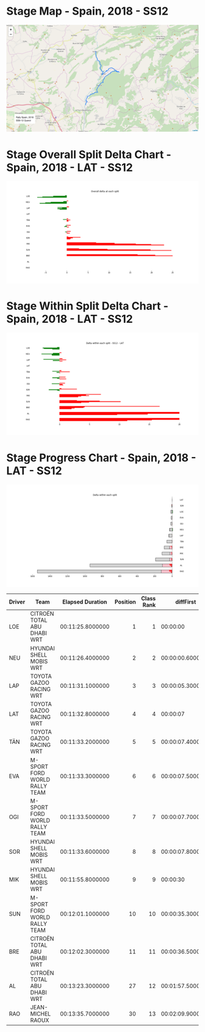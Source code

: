 # Stage Map - Spain, 2018 - SS12

![](maps/SS9-12.png)
# Stage Overall Split Delta Chart - Spain, 2018 - LAT - SS12

![](images/stage_report_split_delta_12_LAT.png)
# Stage Within Split Delta Chart - Spain, 2018 - LAT - SS12

![](images/stage_report_individual_split_delta_12_LAT.png)
# Stage Progress Chart - Spain, 2018 - LAT - SS12

![](images/stage_report_12_LAT.png)


|Driver|            Team             |Elapsed Duration|Position|Class Rank|   diffFirst    |    diffPrev    |
|------|-----------------------------|----------------|-------:|---------:|----------------|----------------|
|LOE   |CITROËN  TOTAL ABU DHABI WRT |00:11:25.8000000|       1|         1|00:00:00        |00:00:00        |
|NEU   |HYUNDAI SHELL MOBIS WRT      |00:11:26.4000000|       2|         2|00:00:00.6000000|00:00:00.6000000|
|LAP   |TOYOTA GAZOO RACING WRT      |00:11:31.1000000|       3|         3|00:00:05.3000000|00:00:04.7000000|
|LAT   |TOYOTA GAZOO RACING WRT      |00:11:32.8000000|       4|         4|00:00:07        |00:00:01.7000000|
|TÄN   |TOYOTA GAZOO RACING WRT      |00:11:33.2000000|       5|         5|00:00:07.4000000|00:00:00.4000000|
|EVA   |M-SPORT FORD WORLD RALLY TEAM|00:11:33.3000000|       6|         6|00:00:07.5000000|00:00:00.1000000|
|OGI   |M-SPORT FORD WORLD RALLY TEAM|00:11:33.5000000|       7|         7|00:00:07.7000000|00:00:00.2000000|
|SOR   |HYUNDAI SHELL MOBIS WRT      |00:11:33.6000000|       8|         8|00:00:07.8000000|00:00:00.1000000|
|MIK   |HYUNDAI SHELL MOBIS WRT      |00:11:55.8000000|       9|         9|00:00:30        |00:00:22.2000000|
|SUN   |M-SPORT FORD WORLD RALLY TEAM|00:12:01.1000000|      10|        10|00:00:35.3000000|00:00:05.3000000|
|BRE   |CITROËN TOTAL ABU DHABI  WRT |00:12:02.3000000|      11|        11|00:00:36.5000000|00:00:01.2000000|
|AL    |CITROËN TOTAL ABU DHABI  WRT |00:13:23.3000000|      27|        12|00:01:57.5000000|00:00:06.5000000|
|RAO   |JEAN-MICHEL RAOUX            |00:13:35.7000000|      30|        13|00:02:09.9000000|00:00:03.4000000|

